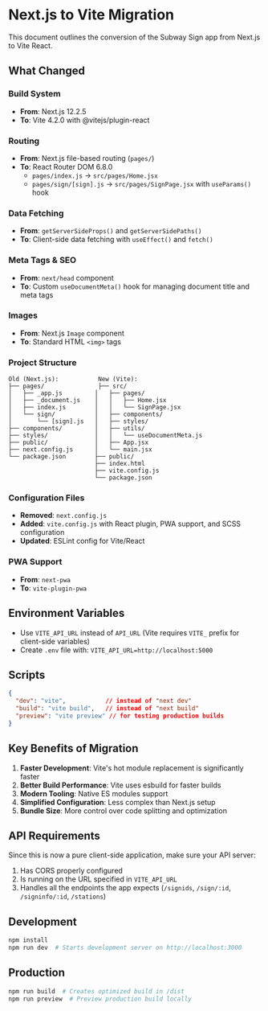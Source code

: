 # Next.js to Vite Migration

This document outlines the conversion of the Subway Sign app from Next.js to Vite React.

## What Changed

### Build System
- **From**: Next.js 12.2.5
- **To**: Vite 4.2.0 with @vitejs/plugin-react

### Routing
- **From**: Next.js file-based routing (`pages/`)
- **To**: React Router DOM 6.8.0
  - `pages/index.js` → `src/pages/Home.jsx`
  - `pages/sign/[sign].js` → `src/pages/SignPage.jsx` with `useParams()` hook

### Data Fetching
- **From**: `getServerSideProps()` and `getServerSidePaths()`
- **To**: Client-side data fetching with `useEffect()` and `fetch()`

### Meta Tags & SEO
- **From**: `next/head` component
- **To**: Custom `useDocumentMeta()` hook for managing document title and meta tags

### Images
- **From**: Next.js `Image` component
- **To**: Standard HTML `<img>` tags

### Project Structure
```
Old (Next.js):           New (Vite):
├── pages/               ├── src/
│   ├── _app.js         │   ├── pages/
│   ├── _document.js    │   │   ├── Home.jsx
│   ├── index.js        │   │   └── SignPage.jsx
│   └── sign/           │   ├── components/
│       └── [sign].js   │   ├── styles/
├── components/         │   ├── utils/
├── styles/             │   │   └── useDocumentMeta.js
├── public/             │   ├── App.jsx
├── next.config.js      │   └── main.jsx
└── package.json        ├── public/
                        ├── index.html
                        ├── vite.config.js
                        └── package.json
```

### Configuration Files
- **Removed**: `next.config.js`
- **Added**: `vite.config.js` with React plugin, PWA support, and SCSS configuration
- **Updated**: ESLint config for Vite/React

### PWA Support
- **From**: `next-pwa`
- **To**: `vite-plugin-pwa`

## Environment Variables
- Use `VITE_API_URL` instead of `API_URL` (Vite requires `VITE_` prefix for client-side variables)
- Create `.env` file with: `VITE_API_URL=http://localhost:5000`

## Scripts
```json
{
  "dev": "vite",           // instead of "next dev"
  "build": "vite build",   // instead of "next build"
  "preview": "vite preview" // for testing production builds
}
```

## Key Benefits of Migration
1. **Faster Development**: Vite's hot module replacement is significantly faster
2. **Better Build Performance**: Vite uses esbuild for faster builds
3. **Modern Tooling**: Native ES modules support
4. **Simplified Configuration**: Less complex than Next.js setup
5. **Bundle Size**: More control over code splitting and optimization

## API Requirements
Since this is now a pure client-side application, make sure your API server:
1. Has CORS properly configured
2. Is running on the URL specified in `VITE_API_URL`
3. Handles all the endpoints the app expects (`/signids`, `/sign/:id`, `/signinfo/:id`, `/stations`)

## Development
```bash
npm install
npm run dev  # Starts development server on http://localhost:3000
```

## Production
```bash
npm run build  # Creates optimized build in /dist
npm run preview  # Preview production build locally
```